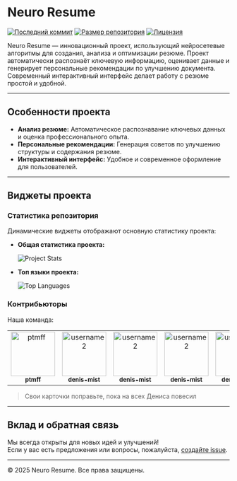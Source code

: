 # Neuro Resume

[![Последний коммит](https://img.shields.io/github/last-commit/ptmff/neuro_resume?style=flat-square)](https://github.com/ptmff/neuro_resume/commits/main)
[![Размер репозитория](https://img.shields.io/github/repo-size/ptmff/neuro_resume?style=flat-square)](https://github.com/ptmff/neuro_resume)
[![Лицензия](https://img.shields.io/github/license/ptmff/neuro_resume?style=flat-square)](LICENSE)

Neuro Resume — инновационный проект, использующий нейросетевые алгоритмы для создания, анализа и оптимизации резюме. Проект автоматически распознаёт ключевую информацию, оценивает данные и генерирует персональные рекомендации по улучшению документа. Современный интерактивный интерфейс делает работу с резюме простой и удобной.

---

## Особенности проекта

- **Анализ резюме:** Автоматическое распознавание ключевых данных и оценка профессионального опыта.
- **Персональные рекомендации:** Генерация советов по улучшению структуры и содержания резюме.
- **Интерактивный интерфейс:** Удобное и современное оформление для пользователей.

---

## Виджеты проекта

### Статистика репозитория

Динамические виджеты отображают основную статистику проекта:

- **Общая статистика проекта:**

  ![Project Stats](https://github-readme-stats.vercel.app/api/pin/?username=ptmff&repo=neuro_resume&theme=radical)

- **Топ языки проекта:**

  ![Top Languages](https://github-readme-stats.vercel.app/api/top-langs/?username=ptmff&repo=neuro_resume&layout=compact&theme=radical)

### Контрибьюторы

Наша команда:

<table>
  <tr>
    <td align="center">
      <a href="https://github.com/ptmff">
        <img src="https://github.com/ptmff.png" width="100px;" alt="ptmff"/><br />
        <sub><b>ptmff</b></sub>
      </a>
    </td>
    <td align="center">
      <a href="https://github.com/denis-mist">
        <img src="https://github.com/denis-mist.png" width="100px;" alt="username2"/><br />
        <sub><b>denis-mist</b></sub>
      </a>
    </td>
    <td align="center">
      <a href="https://github.com/denis-mist">
        <img src="https://github.com/denis-mist.png" width="100px;" alt="username2"/><br />
        <sub><b>denis-mist</b></sub>
      </a>
    </td>
    <td align="center">
      <a href="https://github.com/denis-mist">
        <img src="https://github.com/denis-mist.png" width="100px;" alt="username2"/><br />
        <sub><b>denis-mist</b></sub>
      </a>
    </td>
    <td align="center">
      <a href="https://github.com/denis-mist">
        <img src="https://github.com/denis-mist.png" width="100px;" alt="username2"/><br />
        <sub><b>denis-mist</b></sub>
      </a>
    </td>
    <!-- Добавьте больше участников по необходимости -->
  </tr>
</table>

> Свои карточки поправьте, пока на всех Дениса повесил

---

## Вклад и обратная связь

Мы всегда открыты для новых идей и улучшений!  
Если у вас есть предложения или вопросы, пожалуйста, [создайте issue](https://github.com/ptmff/neuro_resume/issues).

---

© 2025 Neuro Resume. Все права защищены.